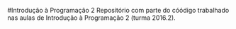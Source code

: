 #Introdução à Programação 2
Repositório com parte do cóódigo trabalhado nas aulas de Introdução à Programação 2 (turma 2016.2).
